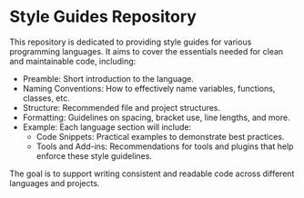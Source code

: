 # Style Guides Repository
This repository is dedicated to providing style guides for various programming languages. It aims to cover the essentials needed for clean and maintainable code, including:

- Preamble: Short introduction to the language.
- Naming Conventions: How to effectively name variables, functions, classes, etc.
- Structure: Recommended file and project structures.
- Formatting: Guidelines on spacing, bracket use, line lengths, and more.
- Example: Each language section will include:
  - Code Snippets: Practical examples to demonstrate best practices.
  - Tools and Add-ins: Recommendations for tools and plugins that help enforce these style guidelines.
  
The goal is to support writing consistent and readable code across different languages and projects.
